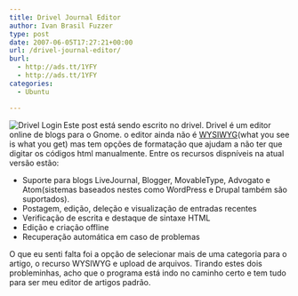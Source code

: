 ```yaml
---
title: Drivel Journal Editor
author: Ivan Brasil Fuzzer
type: post
date: 2007-06-05T17:27:21+00:00
url: /drivel-journal-editor/
burl:
  - http://ads.tt/1YFY
  - http://ads.tt/1YFY
categories:
  - Ubuntu

---
```

<img src='http://www.fuzzer.com.br/ubuntero/wp-content/uploads/2007/06/drivel-login.png' alt='Drivel Login' align="left" />Este post está sendo escrito no drivel. Drivel é um editor online de blogs para o Gnome. o editor ainda não é [WYSIWYG][1](what you see is what you get) mas tem opções de formatação que ajudam a não ter que digitar os códigos html manualmente. Entre os recursos dispníveis na atual versão estão:

  * Suporte para blogs LiveJournal, Blogger, MovableType, Advogato e Atom(sistemas baseados nestes como WordPress e Drupal também são suportados).
  * Postagem, edição, deleção e visualização de entradas recentes
  * Verificação de escrita e destaque de sintaxe HTML
  * Edição e criação offline
  * Recuperação automática em caso de problemas

O que eu senti falta foi a opção de selecionar mais de uma categoria para o artigo, o recurso WYSIWYG e upload de arquivos. Tirando estes dois probleminhas, acho que o programa está indo no caminho certo e tem tudo para ser meu editor de artigos padrão.

 [1]: http://pt.wikipedia.org/wiki/WYSIWYG